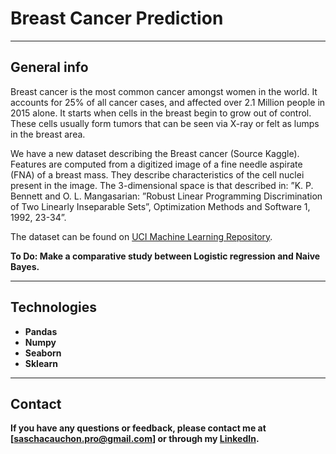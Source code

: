 # Breast Cancer Prediction
<hr>

## General info
Breast cancer is the most common cancer amongst women in the world. It accounts for 25% of all cancer cases, and affected over 2.1 Million people in 2015 alone. 
It starts when cells in the breast begin to grow out of control. These cells usually form tumors that can be seen via X-ray or felt as lumps in the breast area.

We have a new dataset describing the Breast cancer (Source Kaggle). Features are computed from a digitized image of a fine needle aspirate (FNA) of a breast mass. 
They describe characteristics of the cell nuclei present in the image. The 3-dimensional space is that described in: ”K. P. Bennett and O. L. Mangasarian: ”Robust Linear 
Programming Discrimination of Two Linearly Inseparable Sets”, Optimization Methods and Software 1, 1992, 23-34”.

The dataset can be found on <a href="https://archive.ics.uci.edu/ml/datasets/Breast+Cancer+Wisconsin+%28Diagnostic%29">UCI Machine Learning Repository</a>.

<b>To Do: Make a comparative study between Logistic regression and Naive Bayes.<b>
<hr>

## Technologies
<ul>
  <li>Pandas</li>
  <li>Numpy</li>
  <li>Seaborn</li>
  <li>Sklearn</li>
</ul>
<hr>

## Contact
If you have any questions or feedback, please contact me at [saschacauchon.pro@gmail.com] or through my <a href="https://www.linkedin.com/in/scauchon/">LinkedIn</a>.

